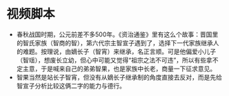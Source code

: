 # 视频脚本
- 春秋战国时期，公元前差不多500年。《资治通鉴》里有这么个故事：晋国里的智氏家族（智商的智），第六代宗主智宣子遇到了，选择下一代家族继承人的难题。按理说，由嫡长子（智宵）来继承，名正言顺。可是他偏爱小儿子（智瑶），想废长立幼，但心中可能又觉得“祖宗之法不可违”，所以有些拿不定主意，于是喊来自己的弟弟智果，也是家族中长老，商量一下征求意见。
- 智果当然是站长子智宵，但没有从嫡长子继承制的角度直接去反对，而是先给智宣子分析比较这俩二字的能力与德行。